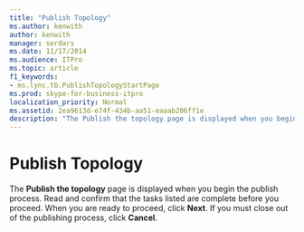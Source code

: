 ```yaml
---
title: "Publish Topology"
ms.author: kenwith
author: kenwith
manager: serdars
ms.date: 11/17/2014
ms.audience: ITPro
ms.topic: article
f1_keywords:
- ms.lync.tb.PublishTopologyStartPage
ms.prod: skype-for-business-itpro
localization_priority: Normal
ms.assetid: 2ea9613d-e74f-434b-aa51-eaaab206ff1e
description: "The Publish the topology page is displayed when you begin the publish process. Read and confirm that the tasks listed are complete before you proceed. When you are ready to proceed, click Next. If you must close out of the publishing process, click Cancel."
---
```


# Publish Topology
 
The **Publish the topology** page is displayed when you begin the publish process. Read and confirm that the tasks listed are complete before you proceed. When you are ready to proceed, click **Next**. If you must close out of the publishing process, click **Cancel**.
  

